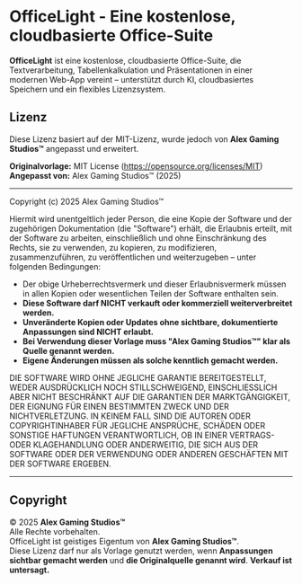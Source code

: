 # OfficeLight - Eine kostenlose, cloudbasierte Office-Suite

**OfficeLight** ist eine kostenlose, cloudbasierte Office-Suite, die Textverarbeitung, Tabellenkalkulation und Präsentationen in einer modernen Web-App vereint – unterstützt durch KI, cloudbasiertes Speichern und ein flexibles Lizenzsystem.

## Lizenz

Diese Lizenz basiert auf der MIT-Lizenz, wurde jedoch von **Alex Gaming Studios™** angepasst und erweitert.

**Originalvorlage:** MIT License (https://opensource.org/licenses/MIT)  
**Angepasst von:** Alex Gaming Studios™ (2025)

---

Copyright (c) 2025 Alex Gaming Studios™

Hiermit wird unentgeltlich jeder Person, die eine Kopie der Software und der zugehörigen Dokumentation (die "Software") erhält, die Erlaubnis erteilt, mit der Software zu arbeiten, einschließlich und ohne Einschränkung des Rechts, sie zu verwenden, zu kopieren, zu modifizieren, zusammenzuführen, zu veröffentlichen und weiterzugeben – unter folgenden Bedingungen:

- Der obige Urheberrechtsvermerk und dieser Erlaubnisvermerk müssen in allen Kopien oder wesentlichen Teilen der Software enthalten sein.
- **Diese Software darf NICHT verkauft oder kommerziell weiterverbreitet werden.**
- **Unveränderte Kopien oder Updates ohne sichtbare, dokumentierte Anpassungen sind NICHT erlaubt.**
- **Bei Verwendung dieser Vorlage muss "Alex Gaming Studios™" klar als Quelle genannt werden.**
- **Eigene Änderungen müssen als solche kenntlich gemacht werden.**

DIE SOFTWARE WIRD OHNE JEGLICHE GARANTIE BEREITGESTELLT, WEDER AUSDRÜCKLICH NOCH STILLSCHWEIGEND, EINSCHLIESSLICH ABER NICHT BESCHRÄNKT AUF DIE GARANTIEN DER MARKTGÄNGIGKEIT, DER EIGNUNG FÜR EINEN BESTIMMTEN ZWECK UND DER NICHTVERLETZUNG. IN KEINEM FALL SIND DIE AUTOREN ODER COPYRIGHTINHABER FÜR JEGLICHE ANSPRÜCHE, SCHÄDEN ODER SONSTIGE HAFTUNGEN VERANTWORTLICH, OB IN EINER VERTRAGS- ODER KLAGEHANDLUNG ODER ANDERWEITIG, DIE SICH AUS DER SOFTWARE ODER DER VERWENDUNG ODER ANDEREN GESCHÄFTEN MIT DER SOFTWARE ERGEBEN.

---

## Copyright

© 2025 **Alex Gaming Studios™**  
Alle Rechte vorbehalten.  
OfficeLight ist geistiges Eigentum von **Alex Gaming Studios™**.  
Diese Lizenz darf nur als Vorlage genutzt werden, wenn **Anpassungen sichtbar gemacht werden** und **die Originalquelle genannt wird**. **Verkauf ist untersagt.**